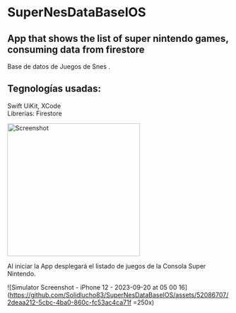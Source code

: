 # SuperNesDataBaseIOS
## App that shows the list of super nintendo games, consuming data from firestore
 

Base de datos de Juegos de Snes .


## Tegnologías usadas:
Swift UiKit, XCode<br>
Librerías: Firestore


<img src="https://github.com/Solidlucho83/SuperNesDataBaseIOS/assets/52086707/88455679-0a56-46fc-b091-675d94e46bb5" alt="Screenshot" style="width:300px;"/>


Al iniciar la App desplegará el listado de juegos de la Consola Super Nintendo. 

![Simulator Screenshot - iPhone 12 - 2023-09-20 at 05 00 16](https://github.com/Solidlucho83/SuperNesDataBaseIOS/assets/52086707/2deaa212-5cbc-4ba0-860c-fc53ac4ca71f =250x)
